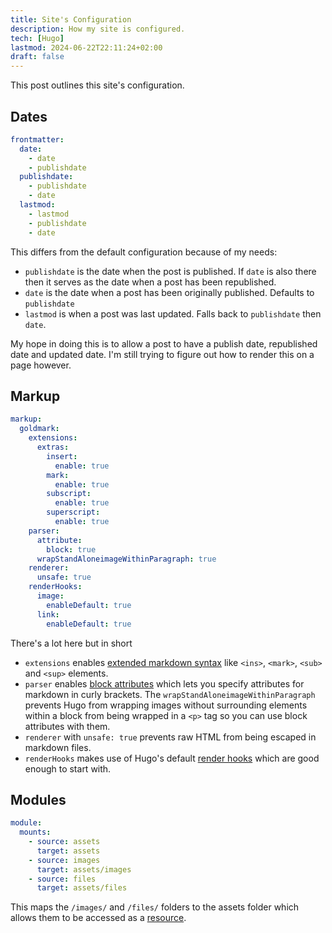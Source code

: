 ```yaml
---
title: Site's Configuration
description: How my site is configured.
tech: [Hugo]
lastmod: 2024-06-22T22:11:24+02:00
draft: false
---
```


This post outlines this site's configuration.

## Dates

```yml
frontmatter:
  date:
    - date
    - publishdate
  publishdate:
    - publishdate
    - date
  lastmod:
    - lastmod
    - publishdate
    - date
```

This differs from the default configuration because of my needs:

* `publishdate` is the date when the post is published. If `date` is also there then it serves as the date when a post has been republished.
* `date` is the date when a post has been originally published. Defaults to `publishdate`
* `lastmod` is when a post was last updated. Falls back to `publishdate` then `date`.

My hope in doing this is to allow a post to have a publish date, republished date and updated date. I'm still trying to figure out how to render this on a page however.

## Markup

```yml
markup:
  goldmark:
    extensions:
      extras:
        insert:
          enable: true
        mark:
          enable: true
        subscript:
          enable: true
        superscript:
          enable: true
    parser:
      attribute:
        block: true
      wrapStandAloneimageWithinParagraph: true
    renderer:
      unsafe: true
    renderHooks:
      image:
        enableDefault: true
      link:
        enableDefault: true
```

There's a lot here but in short

* `extensions` enables [extended markdown syntax](https://github.com/gohugoio/hugo-goldmark-extensions?tab=readme-ov-file#extras-extension) like `<ins>`, `<mark>`, `<sub>` and `<sup>` elements.
* `parser` enables [block attributes](https://gohugo.io/content-management/markdown-attributes/#block-elements) which lets you specify attributes for markdown in curly brackets. The `wrapStandAloneimageWithinParagraph` prevents Hugo from wrapping images without surrounding elements within a block from being wrapped in a `<p>` tag so you can use block attributes with them.
* `renderer` with `unsafe: true` prevents raw HTML from being escaped in markdown files.
* `renderHooks` makes use of Hugo's default [render hooks](https://gohugo.io/render-hooks/introduction/) which are good enough to start with.

## Modules

```yml
module:
  mounts:
    - source: assets
      target: assets
    - source: images
      target: assets/images
    - source: files
      target: assets/files
```

This maps the `/images/` and `/files/` folders to the assets folder which allows them to be accessed as a [resource](https://gohugo.io/methods/page/resources/).
